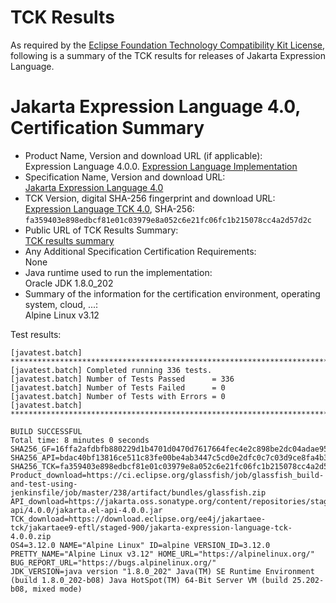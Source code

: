 TCK Results
===========

As required by the
[Eclipse Foundation Technology Compatibility Kit License](https://www.eclipse.org/legal/tck.php),
following is a summary of the TCK results for releases of Jakarta Expression Language.

# Jakarta Expression Language 4.0, Certification Summary

- Product Name, Version and download URL (if applicable): <br/>
  Expression Language 4.0.0.
  [Expression Language Implementation](https://github.com/eclipse-ee4j/el-ri/releases/download/4.0.0-RELEASE/jakarta.el-4.0.0.jar)
- Specification Name, Version and download URL: <br/>
  [Jakarta Expression Language 4.0](https://jakarta.ee/specifications/expression-language/4.0/)
- TCK Version, digital SHA-256 fingerprint and download URL: <br/>
  [Expression Language TCK 4.0](https://download.eclipse.org/jakartaee/expression-language/4.0/eclipse-expression-language-tck-4.0.0.zip), SHA-256: `fa359403e898edbcf81e01c03979e8a052c6e21fc06fc1b215078cc4a2d57d2c`
- Public URL of TCK Results Summary: <br/>
  [TCK results summary](TCK-Results.html)
- Any Additional Specification Certification Requirements: <br/>
  None
- Java runtime used to run the implementation: <br/>
  Oracle JDK 1.8.0_202
- Summary of the information for the certification environment, operating system, cloud, ...: <br/>
  Alpine Linux v3.12

Test results:

```
[javatest.batch] ********************************************************************************
[javatest.batch] Completed running 336 tests.
[javatest.batch] Number of Tests Passed      = 336
[javatest.batch] Number of Tests Failed      = 0
[javatest.batch] Number of Tests with Errors = 0
[javatest.batch] ********************************************************************************

BUILD SUCCESSFUL
Total time: 8 minutes 0 seconds
SHA256_GF=16ffa2afdbfb880229d1b4701d0470d7617664fec4e2c898be2dc04adae9509f
SHA256_API=bdac40bf13816ce511c83fe00be4ab3447c5cd0e2dfc0c7c03d9ce8fa4b3e9e7
SHA256_TCK=fa359403e898edbcf81e01c03979e8a052c6e21fc06fc1b215078cc4a2d57d2c
Product_download=https://ci.eclipse.org/glassfish/job/glassfish_build-and-test-using-jenkinsfile/job/master/238/artifact/bundles/glassfish.zip
API_download=https://jakarta.oss.sonatype.org/content/repositories/staging/jakarta/el/jakarta.el-api/4.0.0/jakarta.el-api-4.0.0.jar
TCK_download=https://download.eclipse.org/ee4j/jakartaee-tck/jakartaee9-eftl/staged-900/jakarta-expression-language-tck-4.0.0.zip
OS4=3.12.0 NAME="Alpine Linux" ID=alpine VERSION_ID=3.12.0 PRETTY_NAME="Alpine Linux v3.12" HOME_URL="https://alpinelinux.org/" BUG_REPORT_URL="https://bugs.alpinelinux.org/"
JDK_VERSION=java version "1.8.0_202" Java(TM) SE Runtime Environment (build 1.8.0_202-b08) Java HotSpot(TM) 64-Bit Server VM (build 25.202-b08, mixed mode)
```
